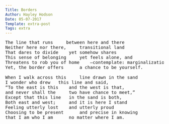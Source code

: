 ```yaml
---
Title: Borders
Author: Hayley Hodson
Date: 05-07-2017
Template: extra-post
Tags: extra
---
```


<pre>The line that runs 	between here and there
Neither here nor there, 	transitional land
That dares to divide 	yet somehow shares
This sense of belonging 	yet feels alone, and
Threatens to rob you of home	—contemplate: marginalization.
Yet, the border offers 		a chance to be yourself.

When I walk across this 	line drawn in the sand
I wonder who drew 	this line and said,
“To the east is this 	and the west is that,
and never shall the 	two have chance to meet,”
Except that this line 	in the sand is both,
Both east and west; 	and it is here I stand
Feeling utterly lost 	and utterly proud
Choosing to be present  	and precise in knowing
that I am who I am  	no matter where I am.</pre>
